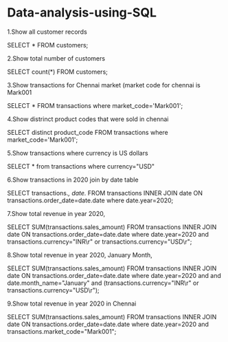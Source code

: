 # Data-analysis-using-SQL

1.Show all customer records

   SELECT * FROM customers;

2.Show total number of customers

   SELECT count(*) FROM customers;

3.Show transactions for Chennai market (market code for chennai is Mark001

   SELECT * FROM transactions where market_code='Mark001';

4.Show distrinct product codes that were sold in chennai

   SELECT distinct product_code FROM transactions where market_code='Mark001';

5.Show transactions where currency is US dollars
   
   SELECT * from transactions where currency="USD"

6.Show transactions in 2020 join by date table
   
   SELECT transactions.*, date.* FROM transactions INNER JOIN date ON transactions.order_date=date.date where date.year=2020;

7.Show total revenue in year 2020,
   
   SELECT SUM(transactions.sales_amount) FROM transactions INNER JOIN date ON transactions.order_date=date.date where date.year=2020 and transactions.currency="INR\r" or transactions.currency="USD\r";

8.Show total revenue in year 2020, January Month,
   
   SELECT SUM(transactions.sales_amount) FROM transactions INNER JOIN date ON transactions.order_date=date.date where date.year=2020 and and date.month_name="January" and (transactions.currency="INR\r" or transactions.currency="USD\r");

9.Show total revenue in year 2020 in Chennai
  
  SELECT SUM(transactions.sales_amount) FROM transactions INNER JOIN date ON transactions.order_date=date.date where date.year=2020 and transactions.market_code="Mark001";
